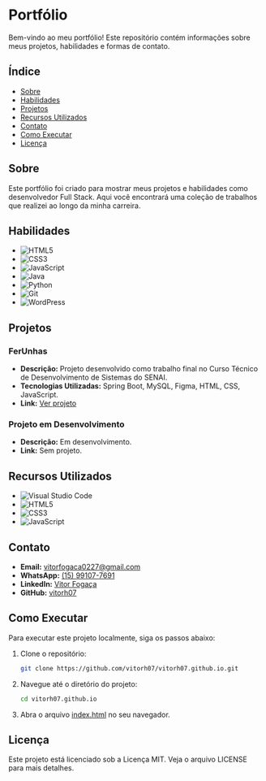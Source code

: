 # Portfólio

Bem-vindo ao meu portfólio! Este repositório contém informações sobre meus projetos, habilidades e formas de contato.

## Índice

- [Sobre](#sobre)
- [Habilidades](#habilidades)
- [Projetos](#projetos)
- [Recursos Utilizados](#recursos-utilizados)
- [Contato](#contato)
- [Como Executar](#como-executar)
- [Licença](#licença)

## Sobre

Este portfólio foi criado para mostrar meus projetos e habilidades como desenvolvedor Full Stack. Aqui você encontrará uma coleção de trabalhos que realizei ao longo da minha carreira.

## Habilidades

- ![HTML5](https://img.shields.io/badge/-HTML5-E34F26?style=flat-square&logo=html5&logoColor=white)
- ![CSS3](https://img.shields.io/badge/-CSS3-1572B6?style=flat-square&logo=css3&logoColor=white)
- ![JavaScript](https://img.shields.io/badge/-JavaScript-F7DF1E?style=flat-square&logo=javascript&logoColor=black)
- ![Java](https://img.shields.io/badge/-Java-007396?style=flat-square&logo=java&logoColor=white)
- ![Python](https://img.shields.io/badge/-Python-3776AB?style=flat-square&logo=python&logoColor=white)
- ![Git](https://img.shields.io/badge/-Git-F05032?style=flat-square&logo=git&logoColor=white)
- ![WordPress](https://img.shields.io/badge/-WordPress-21759B?style=flat-square&logo=wordpress&logoColor=white)

## Projetos

### FerUnhas

- **Descrição:** Projeto desenvolvido como trabalho final no Curso Técnico de Desenvolvimento de Sistemas do SENAI.
- **Tecnologias Utilizadas:** Spring Boot, MySQL, Figma, HTML, CSS, JavaScript.
- **Link:** [Ver projeto](https://github.com/mxcompany/FerUnhas)

### Projeto em Desenvolvimento

- **Descrição:** Em desenvolvimento.
- **Link:** Sem projeto.

## Recursos Utilizados

- ![Visual Studio Code](https://img.shields.io/badge/-Visual%20Studio%20Code-007ACC?style=flat-square&logo=visual-studio-code&logoColor=white)
- ![HTML5](https://img.shields.io/badge/-HTML5-E34F26?style=flat-square&logo=html5&logoColor=white)
- ![CSS3](https://img.shields.io/badge/-CSS3-1572B6?style=flat-square&logo=css3&logoColor=white)
- ![JavaScript](https://img.shields.io/badge/-JavaScript-F7DF1E?style=flat-square&logo=javascript&logoColor=black)

## Contato

- **Email:** [vitorfogaca0227@gmail.com](mailto:vitorfogaca0227@gmail.com)
- **WhatsApp:** [(15) 99107-7691](https://wa.me/5515991077691)
- **LinkedIn:** [Vitor Fogaça](https://www.linkedin.com/in/vitor-foga%C3%A7a/)
- **GitHub:** [vitorh07](https://github.com/vitorh07)

## Como Executar

Para executar este projeto localmente, siga os passos abaixo:

1. Clone o repositório:
    ```bash
    git clone https://github.com/vitorh07/vitorh07.github.io.git
    ```

2. Navegue até o diretório do projeto:
    ```bash
    cd vitorh07.github.io
    ```

3. Abra o arquivo [index.html](http://_vscodecontentref_/1) no seu navegador.

## Licença

Este projeto está licenciado sob a Licença MIT. Veja o arquivo LICENSE para mais detalhes.